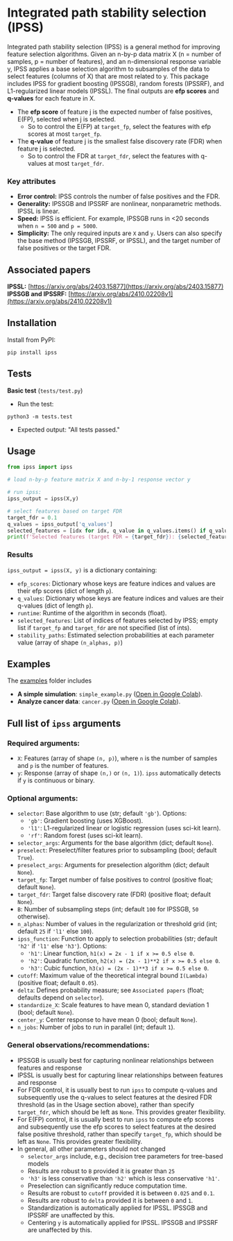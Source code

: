 # Integrated path stability selection (IPSS)

Integrated path stability selection (IPSS) is a general method for improving feature selection algorithms. Given an
n-by-p data matrix X (n = number of samples, p = number of features), and an n-dimensional response variable y, IPSS
applies a base selection algorithm to subsamples of the data to select features (columns of X) that are most related
to y. This package includes IPSS for gradient boosting (IPSSGB), random forests (IPSSRF), and L1-regularized linear 
models (IPSSL). The final outputs are **efp scores** and **q-values** for each feature in X.

- The **efp score** of feature j is the expected number of false positives, E(FP), selected when j is selected.
  - So to control the E(FP) at `target_fp`, select the features with efp scores at most `target_fp`. 
- The **q-value** of feature j is the smallest false discovery rate (FDR) when feature j is selected.
  - So to control the FDR at `target_fdr`, select the features with q-values at most `target_fdr`. 

### Key attributes
- **Error control:** IPSS controls the number of false positives and the FDR.
- **Generality:** IPSSGB and IPSSRF are nonlinear, nonparametric methods. IPSSL is linear.
- **Speed:** IPSS is efficient. For example, IPSSGB runs in <20 seconds when `n = 500` and `p = 5000`.
- **Simplicity:** The only required inputs are `X` and `y`. Users can also specify the base method (IPSSGB, IPSSRF, or IPSSL), 
and the target number of false positives or the target FDR.

## Associated papers

**IPSSL:** [https://arxiv.org/abs/2403.15877](https://arxiv.org/abs/2403.15877) <br>
**IPSSGB and IPSSRF:** [https://arxiv.org/abs/2410.02208v1](https://arxiv.org/abs/2410.02208v1)

## Installation
Install from PyPI:
```
pip install ipss
```

## Tests
**Basic test** (`tests/test.py`)
- Run the test:
```
python3 -m tests.test
```
- Expected output: "All tests passed."

## Usage
```python
from ipss import ipss

# load n-by-p feature matrix X and n-by-1 response vector y

# run ipss:
ipss_output = ipss(X,y)

# select features based on target FDR
target_fdr = 0.1
q_values = ipss_output['q_values']
selected_features = [idx for idx, q_value in q_values.items() if q_value <= target_fdr]
print(f'Selected features (target FDR = {target_fdr}): {selected_features}')
```
### Results
`ipss_output = ipss(X, y)` is a dictionary containing:
- `efp_scores`: Dictionary whose keys are feature indices and values are their efp scores (dict of length `p`).
- `q_values`: Dictionary whose keys are feature indices and values are their q-values (dict of length `p`).
- `runtime`: Runtime of the algorithm in seconds (float).
- `selected_features`: List of indices of features selected by IPSS; empty list if `target_fp` and `target_fdr` are not specified (list of ints).
- `stability_paths`: Estimated selection probabilities at each parameter value (array of shape `(n_alphas, p)`)

## Examples
The [examples](https://github.com/omelikechi/ipss/tree/main/examples) folder includes
- **A simple simulation**: `simple_example.py` ([Open in Google Colab](https://colab.research.google.com/github/omelikechi/ipss/blob/main/examples/simple_example.ipynb)).
- **Analyze cancer data**: `cancer.py` ([Open in Google Colab](https://colab.research.google.com/github/omelikechi/ipss/blob/main/examples/cancer.ipynb)).

## Full list of `ipss` arguments

### Required arguments:
- `X`: Features (array of shape `(n, p)`), where `n` is the number of samples and `p` is the number of features.
- `y`: Response (array of shape `(n,)` or `(n, 1)`). `ipss` automatically detects if `y` is continuous or binary.

### Optional arguments:
- `selector`: Base algorithm to use (str; default `'gb'`). Options:
  - `'gb'`: Gradient boosting (uses XGBoost).
  - `'l1'`: L1-regularized linear or logistic regression (uses sci-kit learn).
  - `'rf'`: Random forest (uses sci-kit learn). 
- `selector_args`: Arguments for the base algorithm (dict; default `None`).
- `preselect`: Preselect/filter features prior to subsampling (bool; default `True`).
- `preselect_args`: Arguments for preselection algorithm (dict; default `None`).
- `target_fp`: Target number of false positives to control (positive float; default `None`).
- `target_fdr`: Target false discovery rate (FDR) (positive float; default `None`).
- `B`: Number of subsampling steps (int; default `100` for IPSSGB, `50` otherwise).
- `n_alphas`: Number of values in the regularization or threshold grid (int; default `25` if `'l1'` else `100`).
- `ipss_function`: Function to apply to selection probabilities (str; default `'h2'` if `'l1'` else `'h3'`). Options:
  - `'h1'`: Linear function, ```h1(x) = 2x - 1 if x >= 0.5 else 0```.
  - `'h2'`: Quadratic function, ```h2(x) = (2x - 1)**2 if x >= 0.5 else 0```.
  - `'h3'`: Cubic function, ```h3(x) = (2x - 1)**3 if x >= 0.5 else 0```.
- `cutoff`: Maximum value of the theoretical integral bound `I(Lambda)` (positive float; default `0.05`).
- `delta`: Defines probability measure; see `Associated papers` (float; defaults depend on `selector`).
- `standardize_X`: Scale features to have mean 0, standard deviation 1 (bool; default `None`).
- `center_y`: Center response to have mean 0 (bool; default `None`).
- `n_jobs`: Number of jobs to run in parallel (int; default `1`).

### General observations/recommendations:
- IPSSGB is usually best for capturing nonlinear relationships between features and response
- IPSSL is usually best for capturing linear relationships between features and response
- For FDR control, it is usually best to run `ipss` to compute q-values and subsequently use the q-values to select features at the desired FDR threshold (as in the Usage section above), rather than specify `target_fdr`, which should be left as `None`. This provides greater flexibility.
- For E(FP) control, it is usually best to run `ipss` to compute efp scores and subsequently use the efp scores to select features at the desired false positive threshold, rather than specify `target_fp`, which should be left as `None`. This provides greater flexibility.
- In general, all other parameters should not changed
  - `selector_args` include, e.g., decision tree parameters for tree-based models
  - Results are robust to `B` provided it is greater than `25`
  - `'h3'` is less conservative than `'h2'` which is less conservative `'h1'`.
  - Preselection can significantly reduce computation time.
  - Results are robust to `cutoff` provided it is between `0.025` and `0.1`.
  - Results are robust to `delta` provided it is between `0` and `1`.
  - Standardization is automatically applied for IPSSL. IPSSGB and IPSSRF are unaffected by this.
  - Centering `y` is automatically applied for IPSSL. IPSSGB and IPSSRF are unaffected by this.










